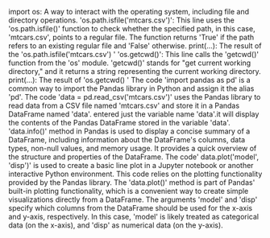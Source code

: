 import os: A way to interact with the operating system, including file and directory operations.
'os.path.isfile('mtcars.csv')': This line uses the 'os.path.isfile()' function to check whether the specified path, in this case, 'mtcars.csv', points to a regular file. The function returns 'True' if the path refers to an existing regular file and 'False' otherwise.
print(...): The result of the 'os.path.isfile('mtcars.csv') '
'os.getcwd()': This line calls the 'getcwd()' function from the 'os' module. 'getcwd()' stands for "get current working directory," and it returns a string representing the current working directory.
print(...): The result of 'os.getcwd() '
The code 'import pandas as pd' is a common way to import the Pandas library in Python and assign it the alias 'pd'. 
The code 'data = pd.read_csv('mtcars.csv')' uses the Pandas library to read data from a CSV file named 'mtcars.csv' and store it in a Pandas DataFrame named 'data'.
entered just the variable name 'data'.it will display the contents of the Pandas DataFrame stored in the variable 'data'.
'data.info()' method in Pandas is used to display a concise summary of a DataFrame, including information about the DataFrame's columns, data types, non-null values, and memory usage. It provides a quick overview of the structure and properties of the DataFrame.
The code' data.plot('model', 'disp')' is used to create a basic line plot in a Jupyter notebook or another interactive Python environment. This code relies on the plotting functionality provided by the Pandas library.
The 'data.plot()' method is part of Pandas' built-in plotting functionality, which is a convenient way to create simple visualizations directly from a DataFrame.
The arguments 'model' and 'disp' specify which columns from the DataFrame should be used for the x-axis and y-axis, respectively. In this case, 'model' is likely treated as categorical data (on the x-axis), and 'disp' as numerical data (on the y-axis).
